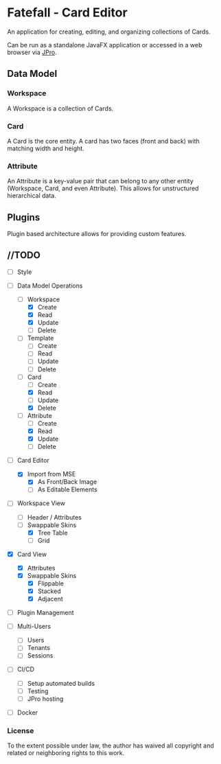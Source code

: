 # Fatefall - Card Editor

An application for creating, editing, and organizing collections of Cards.

Can be run as a standalone JavaFX application or accessed in a web browser via [JPro](https://www.jpro.one/docs/current/1.8/JPRO%20CHECKLIST).

## Data Model

### Workspace
A Workspace is a collection of Cards.

### Card
A Card is the core entity. A card has two faces (front and back) with matching width and height.

### Attribute
An Attribute is a key-value pair that can belong to any other entity (Workspace, Card, and even Attribute). This allows for unstructured hierarchical data.

## Plugins
Plugin based architecture allows for providing custom features. 

## //TODO
- [ ] Style
- [ ] Data Model Operations
  - [ ] Workspace
    - [X] Create
    - [X] Read
    - [X] Update
    - [ ] Delete
  - [ ] Template
    - [ ] Create
    - [ ] Read
    - [ ] Update
    - [ ] Delete
  - [ ] Card
    - [ ] Create
    - [X] Read
    - [ ] Update
    - [X] Delete
  - [ ] Attribute
    - [ ] Create
    - [X] Read
    - [X] Update
    - [ ] Delete

- [ ] Card Editor
  - [X] Import from MSE
    - [X] As Front/Back Image
    - [ ] As Editable Elements

- [ ] Workspace View
  - [ ] Header / Attributes
  - [ ] Swappable Skins
    - [X] Tree Table
    - [ ] Grid

- [X] Card View
  - [X] Attributes
  - [X] Swappable Skins
    - [X] Flippable
    - [X] Stacked
    - [X] Adjacent

- [ ] Plugin Management

- [ ] Multi-Users
  - [ ] Users
  - [ ] Tenants
  - [ ] Sessions

- [ ] CI/CD
  - [ ] Setup automated builds
  - [ ] Testing
  - [ ] JPro hosting

- [ ] Docker


### License
To the extent possible under law, the author has waived all copyright and related or neighboring rights to this work.